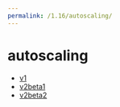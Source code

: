 ```yaml
---
permalink: /1.16/autoscaling/
---
```


# autoscaling



* [v1](v1/index.md)
* [v2beta1](v2beta1/index.md)
* [v2beta2](v2beta2/index.md)